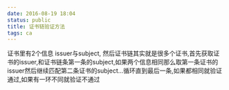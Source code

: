 ```yaml
---
date: 2016-08-19 18:04
status: public
title: 证书链验证方法
tags: ca
---
```


证书里有2个信息 issuer与subject, 然后证书链其实就是很多个证书,首先获取证书的issuer,和证书链条第一条的subject,如果两个信息相同那么取第一条证书的issuer然后继续匹配第二条证书的subject...循环直到最后一条,如果都相同就验证通过,如果有一环不同就验证不通过